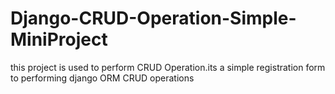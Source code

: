 # Django-CRUD-Operation-Simple-MiniProject
this project is used to perform CRUD Operation.its a simple registration form to performing django ORM CRUD operations
